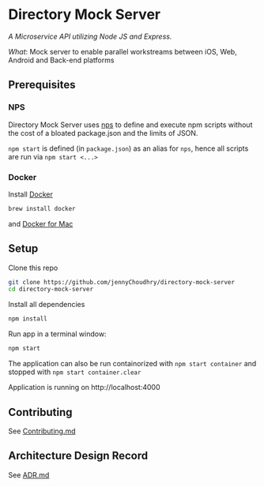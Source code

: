 # Directory Mock Server

_A Microservice API utilizing Node JS and Express._

_What_: Mock server to enable parallel workstreams between iOS, Web, Android and Back-end platforms

## Prerequisites

### NPS

Directory Mock Server uses [nps] to define and execute npm scripts without the cost of a bloated package.json and the limits of JSON.

`npm start` is defined (in `package.json`) as an alias for `nps`, hence all scripts are run via `npm start <...>`

### Docker

Install [Docker]

```sh
brew install docker
```

and [Docker for Mac](https://docs.docker.com/docker-for-mac/install/)

## Setup

Clone this repo

```sh
git clone https://github.com/jennyChoudhry/directory-mock-server
cd directory-mock-server
```

Install all dependencies

```sh
npm install
```

Run app in a terminal window:

```sh
npm start
```

The application can also be run containorized with `npm start container` and stopped with `npm start container.clear`

Application is running on http://localhost:4000

## Contributing

See [Contributing.md](CONTRIBUTING.md)

## Architecture Design Record

See [ADR.md](ADR.md)

[nps]: https://github.com/kentcdodds/nps
[docker]: https://www.docker.com/
